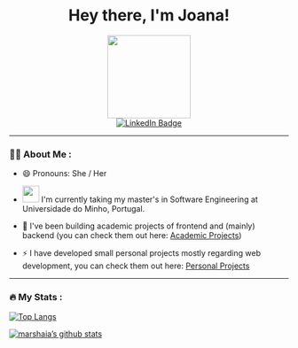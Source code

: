 


<div id="header" align="center">
  
  <h1>
    Hey there, I'm Joana! 
  </h1>
  
  <img src="https://media.giphy.com/media/fvx95jkua5th3YeThr/giphy.gif" width="150"/>
  
  <div id="badges">
  <a href="https://www.linkedin.com/in/joanalves15/">
    <img src="https://img.shields.io/badge/joanaalves15-blue?style=for-the-badge&logo=linkedin&logoColor=white" alt="LinkedIn Badge"/>
  </a>
    

  </div>

</div>


  
  
---

### :woman_technologist: About Me :

- 😄 Pronouns: She / Her

- <img src="https://media.giphy.com/media/WUlplcMpOCEmTGBtBW/giphy.gif" width="30"> I'm currently taking my master's in Software Engineering at Universidade do Minho, Portugal.

- :seedling: I've been building academic projects of frontend and (mainly) backend (you can check them out here: [Academic Projects](https://github.com/marshaia/uminho-miei))

- ⚡ I have developed small personal projects mostly regarding web development, you can check them out here: [Personal Projects](https://github.com/marshaia/learning) 
  



  
  
  
  
 
---

### :fire: My Stats :

[![Top Langs](https://github-readme-stats.vercel.app/api/top-langs/?username=marshaia&layout=compact&theme=radical)](https://github.com/marshaia)
  
[![marshaia’s github stats](https://github-readme-stats.vercel.app/api?username=marshaia&count_private=true&theme=radical)](https://github.com/marshaia)
  



<!--
**marshaia/marshaia** is a ✨ _special_ ✨ repository because its `README.md` (this file) appears on your GitHub profile.

Hey there <img src="https://media.giphy.com/media/hvRJCLFzcasrR4ia7z/giphy.gif" width="10px"/> I'm Joana!

Here are some ideas to get you started:

- 🔭 I’m currently working on ...
- 🌱 I’m currently learning ...
- 👯 I’m looking to collaborate on ...
- 🤔 I’m looking for help with ...
- 💬 Ask me about ...
- 📫 How to reach me: ...
- 😄 Pronouns: ...
- ⚡ Fun fact: ...
-->
<!--

  <a href="joana15501@gmail.com">
    <img src="https://img.shields.io/badge/joana15501-red?style=for-the-badge&logo=gmail&logoColor=white" alt="Gmail Badge" />
  </a>

  <a href="https://www.instagram.com/maia.bzz/">
    <img src="https://img.shields.io/badge/maia.bzz-purple?style=for-the-badge&logo=instagram&logoColor=white" alt="Instagram Badge" />
  </a>
    

  <img src="https://github.com/devicons/devicon/blob/master/icons/css3/css3-plain-wordmark.svg"  title="CSS3" alt="CSS" width="40" height="40"/>&nbsp;
  <img src="https://github.com/devicons/devicon/blob/master/icons/html5/html5-original.svg" title="HTML5" alt="HTML" width="40" height="40"/>&nbsp;
  <img src="https://github.com/devicons/devicon/blob/master/icons/javascript/javascript-original.svg" title="JavaScript" alt="JavaScript" width="40" height="40"/>&nbsp;
 
  <img src="https://github.com/devicons/devicon/blob/master/icons/nodejs/nodejs-original-wordmark.svg" title="NodeJS" alt="NodeJS" width="40" height="40"/>&nbsp;






---

### :hammer_and_wrench: Languages and Tools :

[![GitHub Streak](https://github-readme-streak-stats.herokuapp.com?user=marshaia&theme=radical&date_format=M%20j%5B%2C%20Y%5D)](https://github.com/marshaia)
  
<div>
  <img src="https://github.com/devicons/devicon/blob/master/icons/java/java-original-wordmark.svg" title="Java" alt="Java" width="40" height="40"/>&nbsp;
  <img src="https://github.com/devicons/devicon/blob/master/icons/react/react-original-wordmark.svg" title="React" alt="React" width="40" height="40"/>&nbsp;
  <img src="https://github.com/devicons/devicon/blob/master/icons/spring/spring-original-wordmark.svg" title="Spring" alt="Spring" width="40" height="40"/>&nbsp;
  <img src="https://github.com/devicons/devicon/blob/master/icons/mysql/mysql-original-wordmark.svg" title="MySQL"  alt="MySQL" width="40" height="40"/>&nbsp;
  <img src="https://github.com/devicons/devicon/blob/master/icons/git/git-original-wordmark.svg" title="Git" **alt="Git" width="40" height="40"/>&nbsp;
</div>
-->
